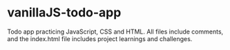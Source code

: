 # vanillaJS-todo-app
Todo app practicing JavaScript, CSS and HTML. All files include comments, and the index.html file includes project learnings and challenges.
